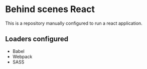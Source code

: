 # Behind scenes React

This is a repository manually configured to run a react application.

## Loaders configured

* Babel
* Webpack
* SASS
 